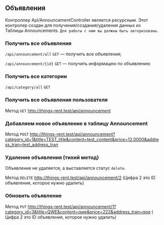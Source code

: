 
## Объявления

Контроллер Api/AnnouncementController является ресурсным. Этот контролер создан для получения/создания/удаления данных
из Таблицы Announcements. `Для работы с ним вы должны быть авторизованы.`

### Получить все объявления
`/api/announcement/all` `GET` — получить все объявления;

`/api/announcement/{id}` `GET` — получить информацию по объявлению

### Получить все категории
`/api/category/all` `GET`

### Получить все объявления пользователя

Метод `GET` http://things-rent.test/api/announcement

### Добавляем новое объявление в таблицу Announcement

Метод `POST` http://things-rent.test/api/announcement?category_id=1&title=TEST_title&content=test_content&price=12.0000&address_tran=test_address_tran

### Удаление объявления (тихий метод)

Объявление не удаляется, а выставляется статус `delete`.

Метод `DELETE` http://things-rent.test/api/announcement/2 (Цифра 2 это ID объявления, которое нужно удалить)

### Обновить объявление

Метод `PUT` http://things-rent.test/api/announcement/1?category_id=3&title=QWE&content=qwe&price=222&address_tran=qqq (
Цифра 2 это ID объявления, которое нужно удалить)
